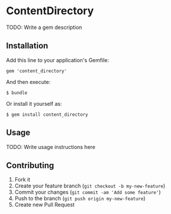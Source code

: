 # ContentDirectory

TODO: Write a gem description

## Installation

Add this line to your application's Gemfile:

    gem 'content_directory'

And then execute:

    $ bundle

Or install it yourself as:

    $ gem install content_directory

## Usage

TODO: Write usage instructions here

## Contributing

1. Fork it
2. Create your feature branch (`git checkout -b my-new-feature`)
3. Commit your changes (`git commit -am 'Add some feature'`)
4. Push to the branch (`git push origin my-new-feature`)
5. Create new Pull Request
